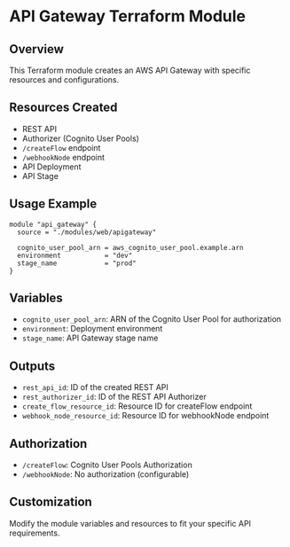 # API Gateway Terraform Module

## Overview
This Terraform module creates an AWS API Gateway with specific resources and configurations.

## Resources Created
- REST API
- Authorizer (Cognito User Pools)
- `/createFlow` endpoint
- `/webhookNode` endpoint
- API Deployment
- API Stage

## Usage Example

```hcl
module "api_gateway" {
  source = "./modules/web/apigateway"

  cognito_user_pool_arn = aws_cognito_user_pool.example.arn
  environment           = "dev"
  stage_name            = "prod"
}
```

## Variables
- `cognito_user_pool_arn`: ARN of the Cognito User Pool for authorization
- `environment`: Deployment environment
- `stage_name`: API Gateway stage name

## Outputs
- `rest_api_id`: ID of the created REST API
- `rest_authorizer_id`: ID of the REST API Authorizer
- `create_flow_resource_id`: Resource ID for createFlow endpoint
- `webhook_node_resource_id`: Resource ID for webhookNode endpoint

## Authorization
- `/createFlow`: Cognito User Pools Authorization
- `/webhookNode`: No authorization (configurable)

## Customization
Modify the module variables and resources to fit your specific API requirements.
